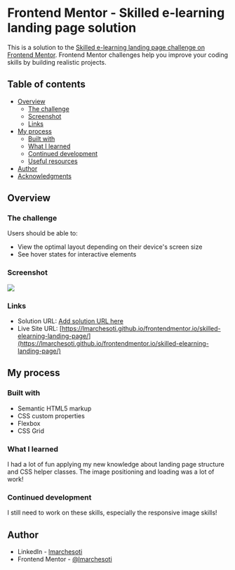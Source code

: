 # Frontend Mentor - Skilled e-learning landing page solution

This is a solution to the [Skilled e-learning landing page challenge on Frontend Mentor](https://www.frontendmentor.io/challenges/skilled-elearning-landing-page-S1ObDrZ8q). Frontend Mentor challenges help you improve your coding skills by building realistic projects.

## Table of contents

- [Overview](#overview)
  - [The challenge](#the-challenge)
  - [Screenshot](#screenshot)
  - [Links](#links)
- [My process](#my-process)
  - [Built with](#built-with)
  - [What I learned](#what-i-learned)
  - [Continued development](#continued-development)
  - [Useful resources](#useful-resources)
- [Author](#author)
- [Acknowledgments](#acknowledgments)

## Overview

### The challenge

Users should be able to:

- View the optimal layout depending on their device's screen size
- See hover states for interactive elements

### Screenshot

![](./screenshot.jpg)

### Links

- Solution URL: [Add solution URL here](https://your-solution-url.com)
- Live Site URL: [https://lmarchesoti.github.io/frontendmentor.io/skilled-elearning-landing-page/](https://lmarchesoti.github.io/frontendmentor.io/skilled-elearning-landing-page/)

## My process

### Built with

- Semantic HTML5 markup
- CSS custom properties
- Flexbox
- CSS Grid

### What I learned

I had a lot of fun applying my new knowledge about landing page structure and CSS helper classes.
The image positioning and loading was a lot of work!

### Continued development

I still need to work on these skills, especially the responsive image skills!

## Author

- LinkedIn - [lmarchesoti](https://www.linkedin.com/in/lmarchesoti/)
- Frontend Mentor - [@lmarchesoti](https://www.frontendmentor.io/profile/lmarchesoti)
